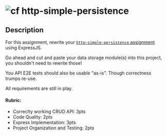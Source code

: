 ![cf](http://i.imgur.com/7v5ASc8.png) http-simple-persistence
====

## Description

For this assignment, rewrite your [`http-simple-persistence` assignment](../http-simple-persistence/LAB.md)
using ExpressJS.

Go ahead and cut and paste your data storage module(s) into this project, you shouldn't
need to rewrite those!

You API E2E tests should also be usable "as-is". Though correctness trumps re-use.

All requirements are still in play.

#### Rubric:
* Correclty working CRUD API: 3pts
* Code Quality: 2pts
* Express Implementation: 3pts
* Project Organization and Testing: 2pts